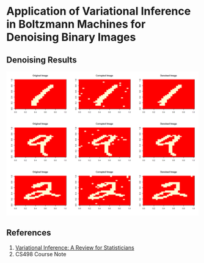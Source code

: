# Application of Variational Inference in Boltzmann Machines for Denoising Binary Images
## Denoising Results
![Alt text](https://github.com/ryanh121/VI-Boltzmann-Machines/blob/master/denosing-result.png)
## References
1. [Variational Inference: A Review for Statisticians](https://www.tandfonline.com/doi/abs/10.1080/01621459.2017.1285773)
2. CS498 Course Note
